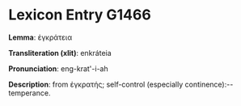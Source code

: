 # Lexicon Entry G1466

**Lemma**: ἐγκράτεια

**Transliteration (xlit)**: enkráteia

**Pronunciation**: eng-krat'-i-ah

**Description**:
from ἐγκρατής; self-control (especially continence):--temperance.
